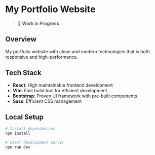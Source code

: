 # My Portfolio Website

> 🚧 **Work in Progress**

## Overview
My portfolio website with clean and modern technologies that is both responsive and high-performance.

## Tech Stack
- **React**: High maintainable frontend development
- **Vite**: Fast build tool for efficient development
- **Bootstrap**: Proven UI framework with pre-built components
- **Sass**: Efficient CSS management

## Local Setup
```bash
# Install dependencies
npm install

# Start development server
npm run dev
```